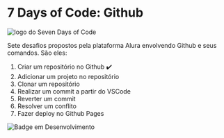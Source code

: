 # 7 Days of Code: Github

![logo do Seven Days of Code](https://user-images.githubusercontent.com/101363952/188630894-36e4f10f-2352-4095-b565-369d7c366787.png)

Sete desafios propostos pela plataforma Alura envolvendo Github e seus comandos. São eles:

1. Criar um repositório no Github :heavy_check_mark:
2. Adicionar um projeto no repositório
3. Clonar um repositório
4. Realizar um commit a partir do VSCode
5. Reverter um commit
6. Resolver um conflito
7. Fazer deploy no Github Pages

![Badge em Desenvolvimento](http://img.shields.io/static/v1?label=STATUS&message=EM%20DESENVOLVIMENTO&color=GREEN&style=for-the-badge)

